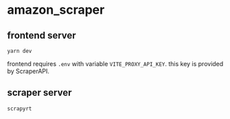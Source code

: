 # amazon_scraper

## frontend server
`yarn dev`

frontend requires `.env` with variable `VITE_PROXY_API_KEY`. this key is provided by ScraperAPI.
## scraper server
`scrapyrt`
